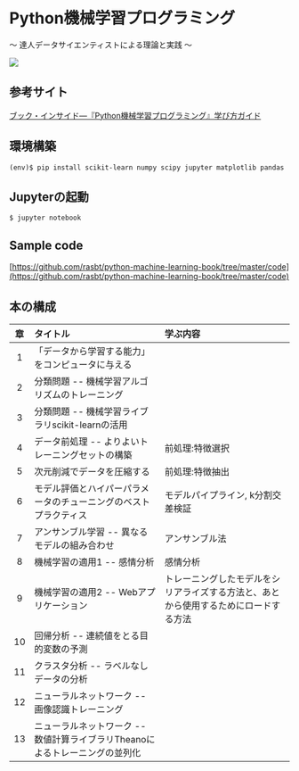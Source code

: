 # Python機械学習プログラミング 
〜 達人データサイエンティストによる理論と実践 〜

<a  href="https://www.amazon.co.jp/gp/product/4844380605/ref=as_li_tf_il?ie=UTF8&camp=247&creative=1211&creativeASIN=4844380605&linkCode=as2&tag=ironhotcom-22"><img border="0" src="http://ws-fe.amazon-adsystem.com/widgets/q?_encoding=UTF8&ASIN=4844380605&Format=_SL160_&ID=AsinImage&MarketPlace=JP&ServiceVersion=20070822&WS=1&tag=ironhotcom-22" ></a><img src="http://ir-jp.amazon-adsystem.com/e/ir?t=ironhotcom-22&l=as2&o=9&a=4844380605" width="1" height="1" border="0" alt="" style="border:none !important; margin:0px !important;" />

## 参考サイト
[ブック・インサイド―『Python機械学習プログラミング』学び方ガイド](https://thinkit.co.jp/article/9926)

## 環境構築

```
(env)$ pip install scikit-learn numpy scipy jupyter matplotlib pandas
```

## Jupyterの起動

```
$ jupyter notebook
```

## Sample code
[https://github.com/rasbt/python-machine-learning-book/tree/master/code](https://github.com/rasbt/python-machine-learning-book/tree/master/code)

## 本の構成

| 章 | タイトル | 学ぶ内容 | 
|:---:|:---|:---|
|1| 「データから学習する能力」をコンピュータに与える |  |
|2| 分類問題 -- 機械学習アルゴリズムのトレーニング |  |
|3| 分類問題 -- 機械学習ライブラリscikit-learnの活用 |  |
|4| データ前処理 -- よりよいトレーニングセットの構築 | 前処理:特徴選択 |
|5| 次元削減でデータを圧縮する | 前処理:特徴抽出 |
|6| モデル評価とハイパーパラメータのチューニングのベストプラクティス | モデルパイプライン, k分割交差検証 |
|7| アンサンブル学習 -- 異なるモデルの組み合わせ | アンサンブル法 |
|8| 機械学習の適用1 -- 感情分析 | 感情分析 |
|9| 機械学習の適用2 -- Webアプリケーション | トレーニングしたモデルをシリアライズする方法と、あとから使用するためにロードする方法 |
|10| 回帰分析 -- 連続値をとる目的変数の予測 |  |
|11| クラスタ分析 -- ラベルなしデータの分析 |  |
|12| ニューラルネットワーク -- 画像認識トレーニング |  |
|13| ニューラルネットワーク -- 数値計算ライブラリTheanoによるトレーニングの並列化 |  |

